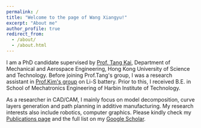 ```yaml
---
permalink: /
title: "Welcome to the page of Wang Xiangyu!"
excerpt: "About me"
author_profile: true
redirect_from: 
  - /about/
  - /about.html
---
```


I am a PhD candidate supervised by [Prof. Tang Kai](https://mektang.people.ust.hk/), Department of Mechanical and Aerospace Engineering, Hong Kong University of Science and Technology.  Before joining Prof.Tang's group, I was a research assistant in [Prof.Kim's group](https://seng.ust.hk/about/people/faculty/jang-kyo-kim) on Li-S battery. Prior to this, I received B.E. in School of Mechatronics Engineering of Harbin Institute of Technology.

As a researcher in CAD/CAM, I mainly focus on model decomposition, curve layers generation and path planning in additive manufacturing. My research interests also include robotics, computer graphics. Please kindly check my [Publications page](https://kuxuanwang.github.io/publications/) and the full list on my [Google Scholar](https://scholar.google.com/citations?hl=en&user=KlC5rHIAAAAJ).